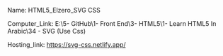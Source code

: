 
Name: HTML5_Elzero_SVG CSS

Computer_Link:  E:\5- GitHub\1- Front End\3- HTML5\1- Learn HTML5 In Arabic\34 - SVG (Use Css)

Hosting_link: https://svg-css.netlify.app/

